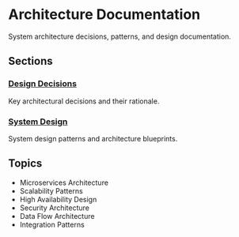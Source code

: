 # Architecture Documentation

System architecture decisions, patterns, and design documentation.

## Sections

### [Design Decisions](./decisions.md)
Key architectural decisions and their rationale.

### [System Design](./system-design.md)
System design patterns and architecture blueprints.

## Topics

- Microservices Architecture
- Scalability Patterns
- High Availability Design
- Security Architecture
- Data Flow Architecture
- Integration Patterns
